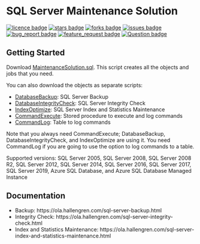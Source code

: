 # SQL Server Maintenance Solution
[![licence badge]][licence]
[![stars badge]][stars]
[![forks badge]][forks]
[![issues badge]][issues]
[![bug_report badge]][bug_report]
[![feature_request badge]][feature_request]
[![Question badge]][Question]

## Getting Started

Download [MaintenanceSolution.sql](/MaintenanceSolution.sql).
This script creates all the objects and jobs that you need.

You can also download the objects as separate scripts:
 - [DatabaseBackup](/DatabaseBackup.sql): SQL Server Backup
 - [DatabaseIntegrityCheck](/DatabaseIntegrityCheck.sql): SQL Server Integrity Check
 - [IndexOptimize](/IndexOptimize.sql): SQL Server Index and Statistics Maintenance
 - [CommandExecute](/CommandExecute.sql): Stored procedure to execute and log commands
 - [CommandLog](/CommandLog.sql): Table to log commands

Note that you always need CommandExecute; DatabaseBackup, DatabaseIntegrityCheck, and IndexOptimize are using it.
You need CommandLog if you are going to use the option to log commands to a table.

Supported versions: SQL Server 2005, SQL Server 2008, SQL Server 2008 R2, SQL Server 2012, SQL Server 2014, SQL Server 2016, SQL Server 2017, SQL Server 2019, Azure SQL Database, and Azure SQL Database Managed Instance

## Documentation

<ul>
<li>Backup: https://ola.hallengren.com/sql-server-backup.html</li>
<li>Integrity Check: https://ola.hallengren.com/sql-server-integrity-check.html</li>
<li>Index and Statistics Maintenance: https://ola.hallengren.com/sql-server-index-and-statistics-maintenance.html</li>
</ul>

[licence badge]:https://img.shields.io/badge/license-MIT-blue.svg
[stars badge]:https://img.shields.io/github/stars/olahallengren/sql-server-maintenance-solution.svg
[forks badge]:https://img.shields.io/github/forks/olahallengren/sql-server-maintenance-solution.svg
[issues badge]:https://img.shields.io/github/issues/olahallengren/sql-server-maintenance-solution.svg
[bug_report badge]:https://img.shields.io/github/issues/olahallengren/sql-server-maintenance-solution/Bug%20Report.svg
[feature_request badge]:https://img.shields.io/github/issues/olahallengren/sql-server-maintenance-solution/Feature%20Request.svg
[Question badge]:https://img.shields.io/github/issues/olahallengren/sql-server-maintenance-solution/Question.svg

[licence]:https://github.com/olahallengren/sql-server-maintenance-solution/blob/master/LICENSE
[stars]:https://github.com/olahallengren/sql-server-maintenance-solution/stargazers
[forks]:https://github.com/olahallengren/sql-server-maintenance-solution/network
[issues]:https://github.com/olahallengren/sql-server-maintenance-solution/issues
[bug_report]:https://github.com/olahallengren/sql-server-maintenance-solution/issues?q=is%3Aopen+is%3Aissue+label%3Abug_report
[feature_request]:https://github.com/olahallengren/sql-server-maintenance-solution/issues?q=is%3Aopen+is%3Aissue+label%3AFeature%20Request
[Question]:https://github.com/olahallengren/sql-server-maintenance-solution/issues?q=is%3Aopen+is%3Aissue+label%3AQuestion
